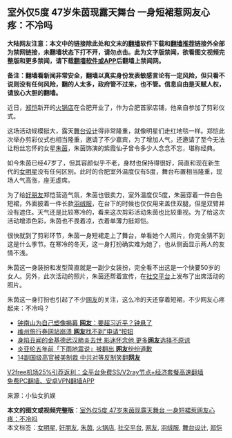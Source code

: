  <h2>室外仅5度 47岁朱茵现露天舞台 一身短裙惹网友心疼：不冷吗</h2> <p class="notice"><b>大陆网友注意：本文中的链接除此处和文末的<a href="https://github.com/bannedbook/fanqiang" >翻墙</a>软件下载和<a href="https://github.com/killgcd/justmysocks/blob/master/README.md">翻墙推荐</a>链接外全部为禁网链接，未翻墙状态下打不开，请勿点击。此为文字版禁闻，欲看图文视频完整版和更多禁闻，请下载<a href="https://github.com/bannedbook/fanqiang">翻墙软件或APP</a>后翻墙上禁闻网。</p><p>备注：翻墙看新闻非常安全，翻墙以真实身份发表敏感言论有一定风险，但只看不说则没有任何风险，翻的人太多，政府管不过来，也不管。信息自由是天赋人权，请放心大胆的翻墙。</b></p>  <div class="entry"> <p>近日，<a href="https://www.bannedbook.org/bnews/tag/%E9%83%91%E6%81%BA/" class="st_tag internal_tag" rel="tag" title="标签 郑恺 下的日志">郑恺</a>新开的<a href="https://www.bannedbook.org/bnews/tag/%e7%81%ab%e9%94%85%e5%ba%97/" class="st_tag internal_tag" rel="tag" title="标签 火锅店 下的日志">火锅店</a>在合肥开业了，作为合肥首家店铺，他亲自参加了剪彩仪式。</p> <p>这场活动规模挺大，露天<a href="https://www.bannedbook.org/bnews/tag/%E8%88%9E%E5%8F%B0%E8%AE%BE%E8%AE%A1/" class="st_tag internal_tag" rel="tag" title="标签 舞台设计 下的日志">舞台设计</a>得非常隆重，就像明星们走红地毯一样。郑恺此次举办剪彩仪式也相当隆重，邀请了不少嘉宾，为了增加人气，还邀请了至今无法让粉丝忘怀的女星<a href="https://www.bannedbook.org/bnews/tag/%e6%9c%b1%e8%8c%b5/" class="st_tag internal_tag" rel="tag" title="标签 朱茵 下的日志">朱茵</a>，朱茵饰演的紫霞仙子曾令多少人念念不忘，堪称经典。</p>  <p>如今朱茵已经47岁了，但其容颜似乎不老，身材也保持得很好，简直和现在新生代的<a href="https://www.bannedbook.org/bnews/tag/%E5%A5%B3%E6%98%8E%E6%98%9F/" class="st_tag internal_tag" rel="tag" title="标签 女明星 下的日志">女明星</a>没有任何区别。此时的合肥室外温度仅有5度，舞台布置相当隆重，现场人气高涨，座无虚席。</p> <p>为了给<a href="https://www.bannedbook.org/bnews/tag/%E5%A5%BD%E6%9C%8B%E5%8F%8B/" class="st_tag internal_tag" rel="tag" title="标签 好朋友 下的日志">好朋友</a>郑恺营造气氛，朱茵也很卖力，室外温度仅5度，朱茵穿着一件白色短裙，外面披着一件长款<a href="https://www.bannedbook.org/bnews/tag/%E7%BE%BD%E7%BB%92%E6%9C%8D/" class="st_tag internal_tag" rel="tag" title="标签 羽绒服 下的日志">羽绒服</a>，在台下的时候也仅仅用来盖住双腿，但是双臂并没有遮住。天气还是比较寒冷的，看来这次剪彩活动朱茵也比较重视。为了给这次活动增添色彩，朱茵也不畏着凉，衣着单薄力挺郑恺。</p>  <p>很快就到了剪彩环节，朱茵一身短裙走上了舞台，单看她个人照片，你完全猜不到这是什么季节。在寒冷的冬天，这一身打扮确实难为她了，也从侧面显示两人的友情不浅。</p> <p>朱茵这一身装扮和发型简直就是一副少女装扮，完全看不出这是一个快要50岁的女人。另外，此次活动的照片，朱茵还帮着宣传，在<a href="https://www.bannedbook.org/bnews/tag/%E7%A4%BE%E4%BA%A4%E5%B9%B3%E5%8F%B0/" class="st_tag internal_tag" rel="tag" title="标签 社交平台 下的日志">社交平台</a>上发布了出席活动的照片。</p>  <p>朱茵这一身打扮也引起了不少<a href="https://www.bannedbook.org/bnews/tag/%e7%bd%91%e5%8f%8b/" class="st_tag internal_tag" rel="tag" title="标签 网友 下的日志">网友</a>的关注，这么冷的天还穿着短裙，不少网友心疼起来：不冷吗？</p> <ul class='op-related-articles' title='相关阅读'> <li><a href='https://www.bannedbook.org/bnews/cbnews/20201213/1446692.html' target='_blank'>钟南山为自己塑像揭幕 <b>网友</b>：要超习近平？钟悬了</a></li> <li><a href='https://www.bannedbook.org/bnews/baitai/20201212/1446370.html' target='_blank'>维州旅行券网站崩溃 <b>网友</b>找不到”申请“按钮</a></li> <li><a href='https://www.bannedbook.org/bnews/yule/20201212/1446323.html' target='_blank'>身陷丑闻的金基德武汉肺炎去世 影迷怀念他 更多<b>网友</b>选择不原谅</a></li> <li><a href='https://www.bannedbook.org/bnews/yule/20201212/1446314.html' target='_blank'>炎亚纶五年前「下雨地震说」被翻出 <b>网友</b>纷纷道歉</a></li> <li><a href='https://www.bannedbook.org/bnews/cbnews/20201212/1446145.html' target='_blank'>14副国级高官被美制裁 中共对等反制笑翻<b>网友</b></a></li> </ul> <p class="texttj"> <a href="https://www.bannedbook.org/forum23/topic22702.html" target="_blank">V2free机场25%引荐返利：全平台免费SS/V2ray节点+经济套餐高速翻墙</a><br/> <a href="https://github.com/bannedbook/fanqiang/wiki/%E7%A6%81%E9%97%BB%E7%BD%91%E5%AE%89%E5%8D%93%E7%BF%BB%E5%A2%99%E6%96%B0%E9%97%BBAPP" target="_blank">免费PC翻墙、安卓VPN翻墙APP</a></p><p> 来源：小仙女扒娱 </p><a name='sharetosocial'></a>       <div><b>本文的图文或视频完整版</b>：<a href='https://www.bannedbook.org/bnews/yule/20201213/1446704.html'>室外仅5度 47岁朱茵现露天舞台 一身短裙惹网友心疼：不冷吗</a></div>  </div><!--END ENTRY--> <div class="postfooter"> <div>本文标签：<a href="https://www.bannedbook.org/bnews/tag/%E5%A5%B3%E6%98%8E%E6%98%9F/" rel="tag">女明星</a>, <a href="https://www.bannedbook.org/bnews/tag/%E5%A5%BD%E6%9C%8B%E5%8F%8B/" rel="tag">好朋友</a>, <a href="https://www.bannedbook.org/bnews/tag/%e6%9c%b1%e8%8c%b5/" rel="tag">朱茵</a>, <a href="https://www.bannedbook.org/bnews/tag/%e7%81%ab%e9%94%85%e5%ba%97/" rel="tag">火锅店</a>, <a href="https://www.bannedbook.org/bnews/tag/%E7%A4%BE%E4%BA%A4%E5%B9%B3%E5%8F%B0/" rel="tag">社交平台</a>, <a href="https://www.bannedbook.org/bnews/tag/%e7%bd%91%e5%8f%8b/" rel="tag">网友</a>, <a href="https://www.bannedbook.org/bnews/tag/%E7%BE%BD%E7%BB%92%E6%9C%8D/" rel="tag">羽绒服</a>, <a href="https://www.bannedbook.org/bnews/tag/%E8%88%9E%E5%8F%B0%E8%AE%BE%E8%AE%A1/" rel="tag">舞台设计</a>, <a href="https://www.bannedbook.org/bnews/tag/%E9%83%91%E6%81%BA/" rel="tag">郑恺</a></div>  </div><!--END POSTFOOTER--> 